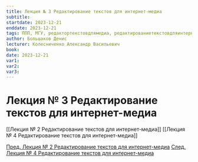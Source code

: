```yaml
---
title: Лекция № 3 Редактирование текстов для интернет-медиа
subtitle:
startdate: 2023-12-21
enddate: 2023-12-21
tags: ППП, МГУ, редактортекстовдлямедиа, редактированиетекстовдляинтернетмедиа
author: Большаков Денис
lecturer: Колесниченко Александр Васильевич
book:
date: 2023-12-21
var1:
var2:
var3:
---
```

# Лекция № 3 Редактирование текстов для интернет-медиа


[[Лекция № 2 Редактирование текстов для интернет-медиа]] [[Лекция № 4 Редактирование текстов для интернет-медиа]]

[Пред. Лекция № 2 Редактирование текстов для интернет-медиа](https://github.com/denisbolshakoff/MSU/blob/main/Редактирование%20текстов%20для%20интернет-медиа/Лекция%20№%203%20Редактирование%20текстов%20для%20интернет-медиа.md)  [След. Лекция № 4 Редактирование текстов для интернет-медиа](https://github.com/denisbolshakoff/MSU/blob/main/Редактирование%20текстов%20для%20интернет-медиа/Лекция%20№%204%20Редактирование%20текстов%20для%20интернет-медиа.md)